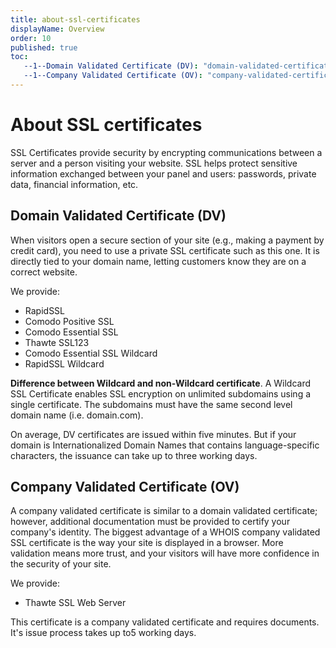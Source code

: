 ```yaml
---
title: about-ssl-certificates
displayName: Overview
order: 10
published: true
toc:
   --1--Domain Validated Certificate (DV): "domain-validated-certificate-dv"
   --1--Company Validated Certificate (OV): "company-validated-certificate-ov"
---
```

# About SSL certificates

SSL Certificates provide security by encrypting communications between a server and a person visiting your website. SSL helps protect sensitive information exchanged between your panel and users: passwords, private data, financial information, etc.

## Domain Validated Certificate (DV)

When visitors open a secure section of your site (e.g., making a payment by credit card), you need to use a private SSL certificate such as this one. It is directly tied to your domain name, letting customers know they are on a correct website.

We provide:

- RapidSSL
- Comodo Positive SSL
- Comodo Essential SSL
- Thawte SSL123
- Comodo Essential SSL Wildcard
- RapidSSL Wildcard

**Difference between Wildcard and non-Wildcard certificate**. A Wildcard SSL Certificate enables SSL encryption on unlimited subdomains using a single certificate. The subdomains must have the same second level domain name (i.e. domain.com).

On average, DV certificates are issued within five minutes. But if your domain is Internationalized Domain Names that contains language-specific characters, the issuance can take up to three working days.

## Company Validated Certificate (OV)

A company validated certificate is similar to a domain validated certificate; however, additional documentation must be provided to certify your company's identity. The biggest advantage of a WHOIS company validated SSL certificate is the way your site is displayed in a browser. More validation means more trust, and your visitors will have more confidence in the security of your site.

We provide:

- Thawte SSL Web Server

This certificate is a company validated certificate and requires documents. It's issue process takes up to5 working days.